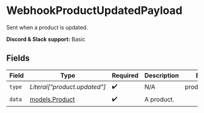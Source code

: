 # WebhookProductUpdatedPayload

Sent when a product is updated.

**Discord & Slack support:** Basic


## Fields

| Field                                  | Type                                   | Required                               | Description                            | Example                                |
| -------------------------------------- | -------------------------------------- | -------------------------------------- | -------------------------------------- | -------------------------------------- |
| `type`                                 | *Literal["product.updated"]*           | :heavy_check_mark:                     | N/A                                    | product.updated                        |
| `data`                                 | [models.Product](../models/product.md) | :heavy_check_mark:                     | A product.                             |                                        |